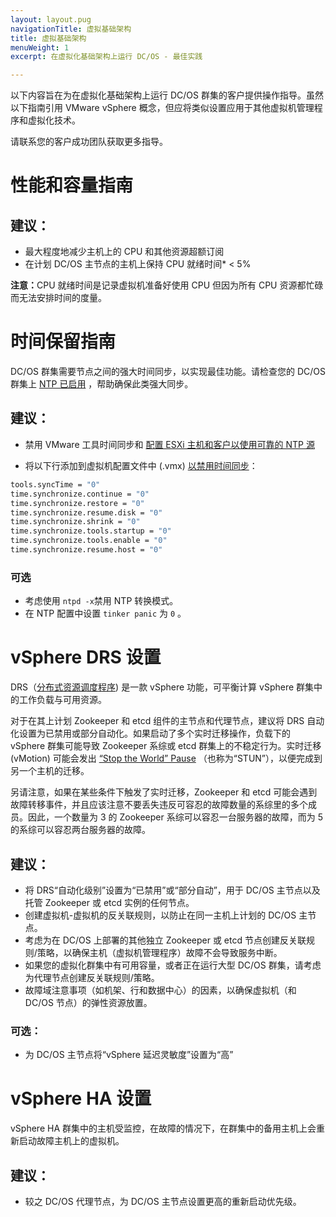 ```yaml
---
layout: layout.pug
navigationTitle: 虚拟基础架构
title: 虚拟基础架构
menuWeight: 1
excerpt: 在虚拟化基础架构上运行 DC/OS - 最佳实践

---
```


以下内容旨在为在虚拟化基础架构上运行 DC/OS 群集的客户提供操作指导。虽然以下指南引用 VMware vSphere 概念，但应将类似设置应用于其他虚拟机管理程序和虚拟化技术。

请联系您的客户成功团队获取更多指导。

# 性能和容量指南

## 建议：

 - 最大程度地减少主机上的 CPU 和其他资源超额订阅
 - 在计划 DC/OS 主节点的主机上保持 CPU 就绪时间* < 5%

<p class="message--note"><strong>注意：</strong>CPU 就绪时间是记录虚拟机准备好使用 CPU 但因为所有 CPU 资源都忙碌而无法安排时间的度量。</p>

# 时间保留指南

DC/OS 群集需要节点之间的强大时间同步，以实现最佳功能。请检查您的 DC/OS 群集上 [NTP 已启用](/mesosphere/dcos/2.0/installing/production/system-requirements/#synchronize-time-for-all-nodes-in-the-cluster) ，帮助确保此类强大同步。

## 建议：

 - 禁用 VMware 工具时间同步和 [配置 ESXi 主机和客户以使用可靠的 NTP 源](https://blogs.vmware.com/vsphere/2018/07/timekeeping-within-esxi.html)

 - 将以下行添加到虚拟机配置文件中 (.vmx) [以禁用时间同步](https://kb.vmware.com/s/article/1189)：

  ```bash
  tools.syncTime = "0"
  time.synchronize.continue = "0"
  time.synchronize.restore = "0"
  time.synchronize.resume.disk = "0"
  time.synchronize.shrink = "0"
  time.synchronize.tools.startup = "0"
  time.synchronize.tools.enable = "0"
  time.synchronize.resume.host = "0"
  ```

 ### 可选

 - 考虑使用 `ntpd -x`禁用 NTP 转换模式。
 - 在 NTP 配置中设置 `tinker panic` 为 `0` 。

# vSphere DRS 设置

DRS（[分布式资源调度程序](https://www.vmware.com/products/vsphere/drs-dpm.html)) 是一款 vSphere 功能，可平衡计算 vSphere 群集中的工作负载与可用资源。

对于在其上计划 Zookeeper 和 etcd 组件的主节点和代理节点，建议将 DRS 自动化设置为已禁用或部分自动化。如果启动了多个实时迁移操作，负载下的 vSphere 群集可能导致 Zookeeper 系综或 etcd 群集上的不稳定行为。实时迁移 (vMotion) 可能会发出 [“Stop the World” Pause](https://cormachogan.com/2015/04/28/when-and-why-do-we-stun-a-virtual-machine/) （也称为“STUN”），以便完成到另一个主机的迁移。

另请注意，如果在某些条件下触发了实时迁移，Zookeeper 和 etcd 可能会遇到故障转移事件，并且应该注意不要丢失违反可容忍的故障数量的系综里的多个成员。因此，一个数量为 3 的 Zookeeper 系综可以容忍一台服务器的故障，而为 5 的系综可以容忍两台服务器的故障。

## 建议：

- 将 DRS“自动化级别”设置为“已禁用”或“部分自动”，用于 DC/OS 主节点以及托管 Zookeeper 或 etcd 实例的任何节点。
- 创建虚拟机-虚拟机的反关联规则，以防止在同一主机上计划的 DC/OS 主节点。
- 考虑为在 DC/OS 上部署的其他独立 Zookeeper 或 etcd 节点创建反关联规则/策略，以确保主机（虚拟机管理程序）故障不会导致服务中断。
- 如果您的虚拟化群集中有可用容量，或者正在运行大型 DC/OS 群集，请考虑为代理节点创建反关联规则/策略。
- 故障域注意事项（如机架、行和数据中心）的因素，以确保虚拟机（和 DC/OS 节点）的弹性资源放置。

### 可选：

- 为 DC/OS 主节点将“vSphere 延迟灵敏度”设置为“高”

# vSphere HA 设置

vSphere HA 群集中的主机受监控，在故障的情况下，在群集中的备用主机上会重新启动故障主机上的虚拟机。

## 建议：

- 较之 DC/OS 代理节点，为 DC/OS 主节点设置更高的重新启动优先级。

